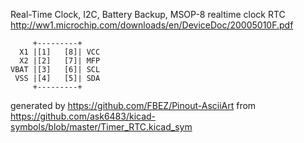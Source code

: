 Real-Time Clock, I2C, Battery Backup, MSOP-8
realtime clock RTC
http://ww1.microchip.com/downloads/en/DeviceDoc/20005010F.pdf


	     +---------+
	  X1 |[1]   [8]| VCC
	  X2 |[2]   [7]| MFP
	VBAT |[3]   [6]| SCL
	 VSS |[4]   [5]| SDA
	     +---------+


generated by https://github.com/FBEZ/Pinout-AsciiArt from https://github.com/ask6483/kicad-symbols/blob/master/Timer_RTC.kicad_sym